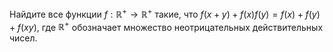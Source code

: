 Найдите все функции $f:\mathbb{R}^ +\to \mathbb{R}^+$  такие, что 
$f(x + y) + f(x)f(y) = f(x) + f(y) + f(xy),$
где  $\mathbb{R} ^+$ обозначает множество неотрицательных действительных чисел.